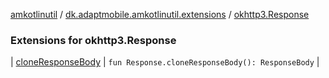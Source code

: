 [amkotlinutil](../../index.md) / [dk.adaptmobile.amkotlinutil.extensions](../index.md) / [okhttp3.Response](index.md)

### Extensions for okhttp3.Response

| [cloneResponseBody](clone-response-body.md) | `fun Response.cloneResponseBody(): ResponseBody` |

